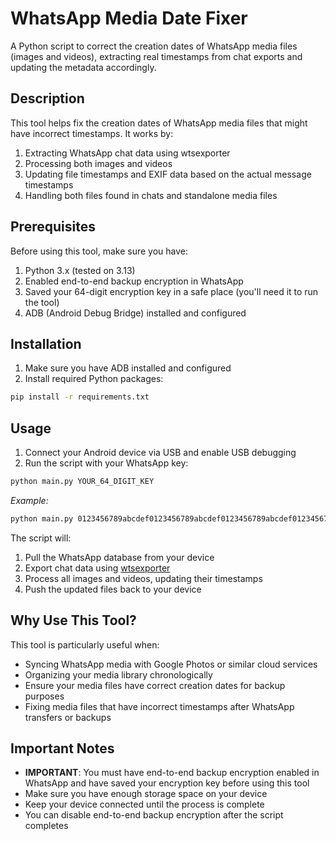 # WhatsApp Media Date Fixer

A Python script to correct the creation dates of WhatsApp media files (images and videos), extracting real timestamps from chat exports and updating the metadata accordingly.

## Description

This tool helps fix the creation dates of WhatsApp media files that might have incorrect timestamps. It works by:

1. Extracting WhatsApp chat data using wtsexporter
2. Processing both images and videos
3. Updating file timestamps and EXIF data based on the actual message timestamps
4. Handling both files found in chats and standalone media files

## Prerequisites

Before using this tool, make sure you have:
1. Python 3.x (tested on 3.13)
2. Enabled end-to-end backup encryption in WhatsApp
3. Saved your 64-digit encryption key in a safe place (you'll need it to run the tool)
4. ADB (Android Debug Bridge) installed and configured


## Installation

1. Make sure you have ADB installed and configured
2. Install required Python packages:
```bash
pip install -r requirements.txt
```

## Usage

1. Connect your Android device via USB and enable USB debugging
2. Run the script with your WhatsApp key:
```bash
python main.py YOUR_64_DIGIT_KEY
```
*Example:*
```bash
python main.py 0123456789abcdef0123456789abcdef0123456789abcdef0123456789abcdef
```

The script will:
1. Pull the WhatsApp database from your device
2. Export chat data using [wtsexporter](https://github.com/siffreinsg/wtsexporter)
3. Process all images and videos, updating their timestamps
4. Push the updated files back to your device


## Why Use This Tool?

This tool is particularly useful when:
- Syncing WhatsApp media with Google Photos or similar cloud services
- Organizing your media library chronologically
- Ensure your media files have correct creation dates for backup purposes
- Fixing media files that have incorrect timestamps after WhatsApp transfers or backups

## Important Notes

- **IMPORTANT**: You must have end-to-end backup encryption enabled in WhatsApp and have saved your encryption key before using this tool
- Make sure you have enough storage space on your device
- Keep your device connected until the process is complete
- You can disable end-to-end backup encryption after the script completes